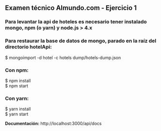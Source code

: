 <h2>Examen técnico Almundo.com - Ejercicio 1</h2>

<h3>Para levantar la api de hoteles es necesario tener instalado mongo, npm (o yarn) y node.js > 4.x</h3>

<h3>Para restaurar la base de datos de mongo, parado en la raíz del directorio hotelApi:</h3>

$ mongoimport -d hotel -c hotels dump/hotels-dump.json

<h3>Con npm:</h3>

$ npm install<br/>
$ npm start

<h3>Con yarn:</h3>

$ yarn install</br>
$ yarn start

<strong>Documentación:</strong> http://localhost:3000/api/docs
